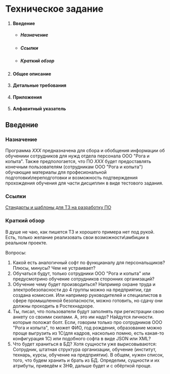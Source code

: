 # Техническое задание #  
1. #### Введение ####
   * ##### Назначение #####
   * ##### Ссылки #####  
   * ##### Краткий обзор #####
2. #### Общее описание ####
3. #### Детальные требования ####
4. #### Приложения ####
5. #### Алфавитный указатель ####

## Введение ##
### Назначение ###
Программа _ХХХ_ предназначена для сбора и обобщения информации об обучениии сотрудников для нужд отдела персонала ООО "Рога и копыта". Также предпологается, что ПО _ХХХ_ будет предоставлять конечным пользователям (сотрудникам ООО "Рога и копыта") обучающие материалы для професиональной подготовки\переподготовки и возможность подтверждения прохождения обучения для части дисциплин в виде тестового задания.  
### Ссылки ###
[Стандарты и шаблоны для ТЗ на разработку ПО](https://habr.com/ru/post/328822/)

### Краткий обзор ###






В душе не чаю, как пишется ТЗ и хорошего примера нет под рукой. Есть, только желание реализовать свои возможности\амбиции в реальном проекте.  
  
Вопросы:
1. Какой есть аналогичный софт по функцианалу для персональщиков? Плюсы, минусы? Чем не устраивает?
2. Обучаться будут, только сотрудники  ООО "Рога и копыта" или предусмотрино обучение сотрудников сторонних организаций?
3. Обучение чему будет производиться? Например охране труда и электробезопасности до 4 группы можно на предприятии, где создана комиссия. Или например руководителей и специалистов в сфере промышленной безопасности, можно готовить, но сдачу они должны проходить в Ростехнадзоре.
4. Ты, писал, что пользователи будут заполнять при регистрации свою анкету со своими скилами. А, это им надо? Найдутся личности. которые положат болт. Если, говорим только про сотрудников ООО "Рога и копыта", то может ФИО, год рождения, образование можно проще выгрузить из 1С(для кадров, насколько помню, есть какая-то конфигурация 1С) или подобного софта в виде JSON или XML?
5. Что будет храниться в БД? Хотя сущности уже вырисовываются: Сотрудник, штатная структура организации, обучение (институт, технарь, курсы, обучение на предприятии). В общем, нужен список, того, что будем хранить и брать из БД. Определим, сущности и их атрибуты, приведём к 3НФ, дальше будет и с обёрткой проще.
